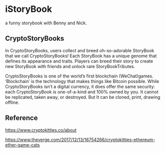 # iStoryBook
a funny storybook with Benny and Nick.

## CryptoStoryBooks

In CryptoStoryBooks, users collect and breed oh-so-adorable StoryBook that we call CryptoStoryBooks! Each StoryBook has a unique genome that defines its appearance and traits. Players can breed their story to create new StoryBook with friends and unlock rare StoryBookTributes.

CryptoStoryBooks is one of the world’s first blockchain (WeChat)games. ‘Blockchain’ is the technology that makes things like Bitcoin possible. While CryptoStoryBooks isn’t a digital currency, it does offer the same security: each CryptoStoryBook is one-of-a-kind and 100% owned by you. It cannot be replicated, taken away, or destroyed. But It can be cloned, print, drawing offline.

## Reference

https://www.cryptokitties.co/about

https://www.theverge.com/2017/12/13/16754266/cryptokitties-ethereum-ether-game-cats
